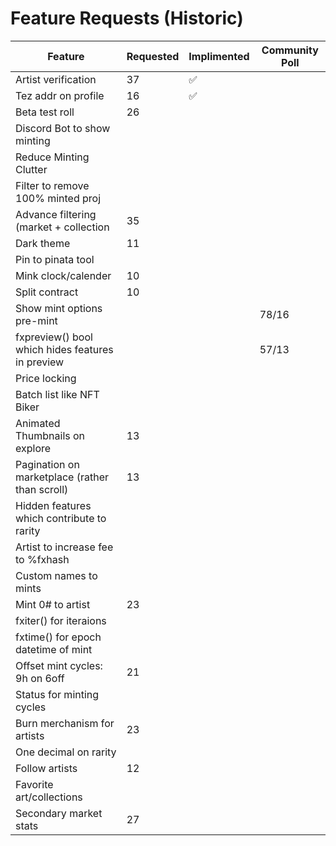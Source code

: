 # Feature Requests (Historic)

|Feature                                         |Requested|Implimented|Community Poll|
|------------------------------------------------|---------|-----------|--------------|
|Artist verification                             |37       |✅          |              |
|Tez addr on profile                             |16       |✅          |              |
|Beta test roll                                  |26       |           |              |
|Discord Bot to show minting                     |         |           |              |
|Reduce Minting Clutter                          |         |           |              |
|Filter to remove 100% minted proj               |         |           |              |
|Advance filtering (market + collection          |35       |           |              |
|Dark theme                                      |11       |           |              |
|Pin to pinata tool                              |         |           |              |
|Mink clock/calender                             |10       |           |              |
|Split contract                                  |10       |           |              |
|Show mint options pre-mint                      |         |           |78/16         |
|fxpreview() bool which hides features in preview|         |           |57/13         |
|Price locking                                   |         |           |              |
|Batch list like NFT Biker                       |         |           |              |
|Animated Thumbnails on explore                  |13       |           |              |
|Pagination on marketplace (rather than scroll)  |13       |           |              |
|Hidden features which contribute to rarity      |         |           |              |
|Artist to increase fee to %fxhash               |         |           |              |
|Custom names to mints                           |         |           |              |
|Mint 0# to artist                               |23       |           |              |
|fxiter() for iteraions                          |         |           |              |
|fxtime() for epoch datetime of mint             |         |           |              |
|Offset mint cycles: 9h on 6off                  |21       |           |              |
|Status for minting cycles                       |         |           |              |
|Burn merchanism for artists                     |23       |           |              |
|One decimal on rarity                           |         |           |              |
|Follow artists                                  |12       |           |              |
|Favorite art/collections                        |         |           |              |
|Secondary market stats                          |27       |           |              |
